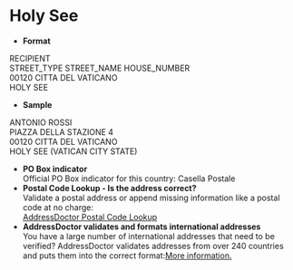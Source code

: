 Holy See
========

- **Format**

RECIPIENT  
STREET_TYPE STREET_NAME HOUSE_NUMBER  
00120 CITTA DEL VATICANO  
HOLY SEE
- **Sample**

ANTONIO ROSSI  
PIAZZA DELLA STAZIONE 4  
00120 CITTA DEL VATICANO  
HOLY SEE (VATICAN CITY STATE)
- **PO Box indicator**  
Official PO Box indicator for this country: Casella Postale
- **Postal Code Lookup - Is the address correct?**  
Validate a postal address or append missing information like a postal code at no charge:  
[AddressDoctor Postal Code Lookup](http://lookup.addressdoctor.com/lookup/default.aspx?lang=en&country=VAT)
- **AddressDoctor validates and formats international addresses**  
You have a large number of international addresses that need to be verified? AddressDoctor validates addresses from over 240 countries and puts them into the correct format:[More information.](index.php?id=31&L=1)